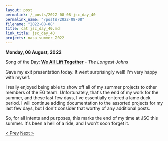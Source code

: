 ```yaml
---
layout: post
permalink: /_posts/2022-08-08-jsc_day_40
permalink_name: "/posts/2022-08-08"
filename: "2022-08-08"
title: cat jsc_day_40.md
link_title: jsc_day_40
projects: nasa_summer_2022
---
```

**Monday, 08 August, 2022**

Song of the Day: [**We All Lift Together**](https://youtu.be/JBjCPYgYrrg) - *The Longest Johns*

Gave my exit presentation today. It went surprisingly well! I'm very happy with myself.

I really enjoyed being able to show off all of my summer projects to other members of the EG team. Unfortunately, that's the end of my work for the summer, and these last few days, I've essentially entered a lame duck period. I will continue adding documentation to the assorted projects for my last few days, but I don't consider that worthy of any additional posts.

So, for all intents and purposes, this marks the end of my time at JSC this summer. It's been a hell of a ride, and I won't soon forget it.

[< Prev](/_posts/2022-08-05-jsc_day_39)    [Next >](/all_caught_up)
